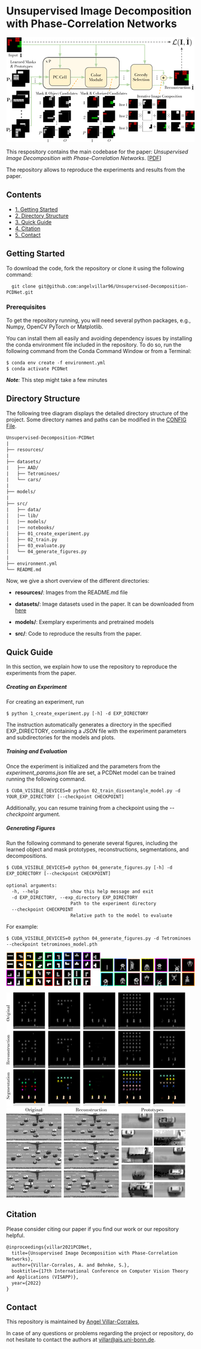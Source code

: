 # Unsupervised Image Decomposition with Phase-Correlation Networks


![PCDNet Illustration](resources/PCDNet.png "Illustration of PCDNet")

This respository contains the main codebase for the paper: *Unsupervised Image Decomposition with Phase-Correlation Networks*.
[[PDF](https://arxiv.org/abs/2110.03473)]

The repository allows to reproduce the experiments and results from the paper.


## Contents

 * [1. Getting Started](#getting-started)
 * [2. Directory Structure](#directory-structure)
 * [3. Quick Guide](#quick-guide)
 * [4. Citation](#citation)
 * [5. Contact](#contact)


 ## Getting Started

 To download the code, fork the repository or clone it using the following command:

 ```
   git clone git@github.com:angelvillar96/Unsupervised-Decomposition-PCDNet.git
 ```


 ### Prerequisites

 To get the repository running, you will need several python packages, e.g., Numpy, OpenCV PyTorch or Matplotlib.

 You can install them all easily and avoiding dependency issues by installing the conda environment file included in the repository. To do so, run the following command from the Conda Command Window or from a Terminal:

 ```shell
 $ conda env create -f environment.yml
 $ conda activate PCDNet
 ```

 *__Note__:* This step might take a few minutes



 ## Directory Structure

 The following tree diagram displays the detailed directory structure of the project. Some directory names and paths can be modified in the [CONFIG File](https://github.com/angelvillar96/Unsupervised-Decomposition-PCDNet/blob/master/src/CONFIG.py).

 ```
 Unsupervised-Decomposition-PCDNet
 |
 ├── resources/
 |
 ├── datasets/
 |   ├── AAD/  
 |   ├── Tetrominoes/  
 |   └── cars/  
 |
 ├── models/
 |
 ├── src/
 |   ├── data/  
 │   |── lib/
 │   |── models/
 |   |── notebooks/
 │   ├── 01_create_experiment.py
 │   ├── 02_train.py
 │   ├── 03_evaluate.py
 │   └── 04_generate_figures.py
 |
 ├── environment.yml
 └── README.md
 ```


Now, we give a short overview of the different directories:

- **resources/**: Images from the README.md file

- **datasets/**: Image datasets used in the paper. It can be downloaded from [here](https://www.dropbox.com/sh/qba6w3bfmdou7l4/AAAdG2DpDVGOMfsL-WXB3XzZa?dl=0)

- **models/**: Exemplary experiments and pretrained models

- **src/**: Code to reproduce the results from the paper.


## Quick Guide

In this section, we explain how to use the repository to reproduce the experiments from the paper.

##### Creating an Experiment

For creating an experiment, run
```shell
$ python 1_create_experiment.py [-h] -d EXP_DIRECTORY
```  

The instruction automatically generates a directory in the specified EXP_DIRECTORY, containing a *JSON* file with the experiment parameters and subdirectories for the models and plots.


##### Training and Evaluation

Once the experiment is initialized and the parameters from the *experiment_params.json* file are set, a PCDNet model can be trained running the following command.

```shell
$ CUDA_VISIBLE_DEVICES=0 python 02_train_dissentangle_model.py -d YOUR_EXP_DIRECTORY [--checkpoint CHECKPOINT]
```

Additionally, you can resume training from a checkpoint using the *--checkpoint* argument.

##### Generating Figures

Run the following command to generate several figures, including the learned object and mask prototypes, reconstructions, segmentations, and decompositions.

```shell
$ CUDA_VISIBLE_DEVICES=0 python 04_generate_figures.py [-h] -d EXP_DIRECTORY [--checkpoint CHECKPOINT]

optional arguments:
  -h, --help            show this help message and exit
  -d EXP_DIRECTORY, --exp_directory EXP_DIRECTORY
                        Path to the experiment directory
  --checkpoint CHECKPOINT
                        Relative path to the model to evaluate
```

For example:

```shell
$ CUDA_VISIBLE_DEVICES=0 python 04_generate_figures.py -d Tetrominoes --checkpoint tetrominoes_model.pth

```


<img src="resources/tetris.png" alt="Tetris masks and prototypes" width="50%"/><img src="resources/protos_atari.png" alt="Space Invaders Prototypes" width="50%"/>

<img src="resources/atari.png" alt="PCDNet reconstructions and segmentations on Space Invaders" width="95%"/>

<img src="resources/cars.png" alt="PCDNet reconstructions, prototypes and masks on the NGSIM dataset" width="95%"/>


## Citation
Please consider citing our paper if you find our work or our repository helpful.
```
@inproceedings{villar2021PCDNet,
  title={Unsupervised Image Decomposition with Phase-Correlation Networks},
  author={Villar-Corrales, A. and Behnke, S.},
  booktitle={17th International Conference on Computer Vision Theory and Applications (VISAPP)},
  year={2022}
}
```


## Contact

This repository is maintained by [Angel Villar-Corrales](http://angelvillarcorrales.com/templates/home.php),

In case of any questions or problems regarding the project or repository, do not hesitate to contact the authors at villar@ais.uni-bonn.de.
